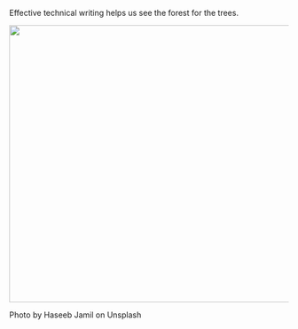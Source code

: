 Effective technical writing helps us see the forest for the trees. 

<img src="https://images.unsplash.com/photo-1509101758186-479a713d3687?ixlib=rb-4.0.3&ixid=MnwxMjA3fDB8MHxwaG90by1wYWdlfHx8fGVufDB8fHx8&auto=format&fit=crop&w=1176&q=80" width="800" height="500">



Photo by Haseeb Jamil on Unsplash

